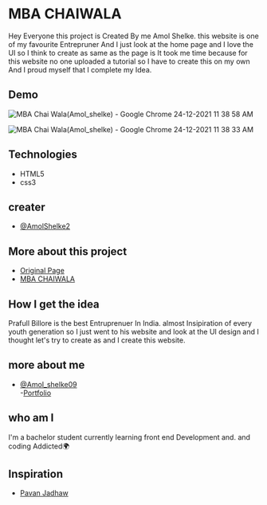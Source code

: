 # MBA CHAIWALA

Hey Everyone this project is Created By me Amol Shelke. this website is one of my favourite Entrepruner And I just look at the home page and I love the UI so I think to create as same as the page is It took me time because for this website no one uploaded a tutorial so I have to create this on my own And I proud myself that I complete my Idea.

## Demo

![MBA Chai Wala(Amol_shelke) - Google Chrome 24-12-2021 11 38 58 AM](https://user-images.githubusercontent.com/95171638/147323551-baa0b509-431f-4582-a803-f98fb6bc8fdf.png)

![MBA Chai Wala(Amol_shelke) - Google Chrome 24-12-2021 11 38 33 AM](https://user-images.githubusercontent.com/95171638/147323555-fbd0155a-3408-4019-a598-73f7a72e12d1.png)



## Technologies

- HTML5
- css3

## creater

- [@AmolShelke2](https://www.github.com/AmolShelke2)

## More about this project

- [Original Page](https://mbachaiwala.com/)
- [MBA CHAIWALA](https://twitter.com/prafull_mbachai?lang=en)

## How I get the idea

Prafull Billore is the best Entruprenuer In India. almost Insipiration of every youth generation so I just went to his website and look at the UI design and I thought let's try to create as and I create this website.

## more about me

- [@Amol_shelke09](https://twitter.comAmol_shelke09)  
  -[Portfolio](https://portfolio-amolshelke2.vercel.app/)
  
## who am I

I'm a bachelor student currently learning front end Development and. and coding Addicted🌍

## Inspiration

- [Pavan Jadhaw](https://github.com/pavanjadhaw)
